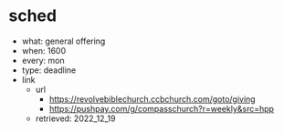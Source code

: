 # sched
- what: general offering
- when: 1600
- every: mon
- type: deadline
- link
  - url
    - https://revolvebiblechurch.ccbchurch.com/goto/giving
    - https://pushpay.com/g/compasschurch?r=weekly&src=hpp
  - retrieved: 2022_12_19

